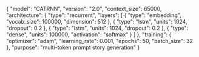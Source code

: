 {
  "model": "CATRNN",
  "version": "2.0",
  "context_size": 65000,
  "architecture": {
    "type": "recurrent",
    "layers": [
      {
        "type": "embedding",
        "vocab_size": 100000,
        "dimension": 512
      },
      {
        "type": "lstm",
        "units": 1024,
        "dropout": 0.2
      },
      {
        "type": "lstm",
        "units": 1024,
        "dropout": 0.2
      },
      {
        "type": "dense",
        "units": 100000,
        "activation": "softmax"
      }
    ]
  },
  "training": {
    "optimizer": "adam",
    "learning_rate": 0.001,
    "epochs": 50,
    "batch_size": 32
  },
  "purpose": "multi-token prompt story generation"
}

